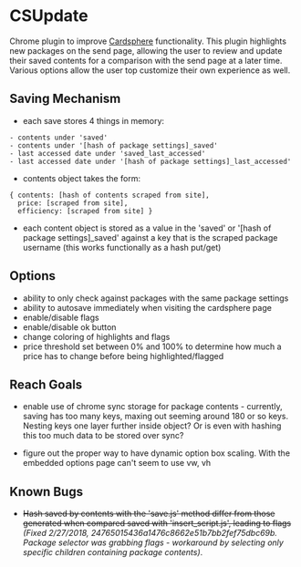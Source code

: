 # CSUpdate
Chrome plugin to improve <a href="https://www.cardsphere.com">Cardsphere</a> functionality. This plugin highlights new packages on the send page, allowing the user to review and update their saved contents for a comparison with the send page at a later time. Various options allow the user top customize their own experience as well.

## Saving Mechanism
- each save stores 4 things in memory:

```
- contents under 'saved'
- contents under '[hash of package settings]_saved'
- last accessed date under 'saved_last_accessed'
- last accessed date under '[hash of package settings]_last_accessed'
```
- contents object takes the form:
```
{ contents: [hash of contents scraped from site],
  price: [scraped from site],
  efficiency: [scraped from site] }
```
- each content object is stored as a value in the 'saved' or '[hash of package settings]_saved' against a key that is the scraped package username (this works functionally as a hash put/get)

## Options
- ability to only check against packages with the same package settings
- ability to autosave immediately when visiting the cardsphere page
- enable/disable flags
- enable/disable ok button
- change coloring of highlights and flags
- price threshold set between 0% and 100% to determine how much a price has to change before being highlighted/flagged

## Reach Goals
- enable use of chrome sync storage for package contents - currently, saving has too many keys, maxing out seeming around 180 or so keys. Nesting keys one layer further inside object? Or is even with hashing this too much data to be stored over sync? 

- figure out the proper way to have dynamic option box scaling. With the embedded options page can't seem to use vw, vh 

## Known Bugs
- ~~Hash saved by contents with the 'save.js' method differ from those generated when compared saved with 'insert_script.js', leading to flags~~ *(Fixed 2/27/2018, 24765015436a1476c8662e51b7bb2fef75dbc69b. Package selector was grabbing flags - workaround by selecting only specific children containing package contents)*.
